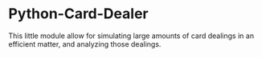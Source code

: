 # Python-Card-Dealer
This little module allow for simulating large amounts of card dealings in an efficient matter, and analyzing those dealings.
